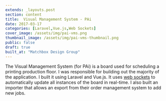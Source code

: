 ```yaml
---
extends: _layouts.post
section: content
title:  Visual Management System - PAi
date: 2017-03-17
categories: [Laravel,Vue.js,Web Sockets]
cover_image: /assets/img/pai-vms.png
thumbnail_image: /assets/img/pai-vms-thumbnail.png
public: false
draft: true
built_at: "Matchbox Design Group"
---
```

The Visual Management System (for PAi) is a board used for scheduling a printing production floor. I was responsible for building out the majority of the application. I built it using Laravel and Vue.js. It uses [web sockets](https://developer.mozilla.org/en-US/docs/Web/API/WebSockets_API) to automatically update all instances of the board in real-time. I also built an importer that allows an export from their order management system to add new jobs.
